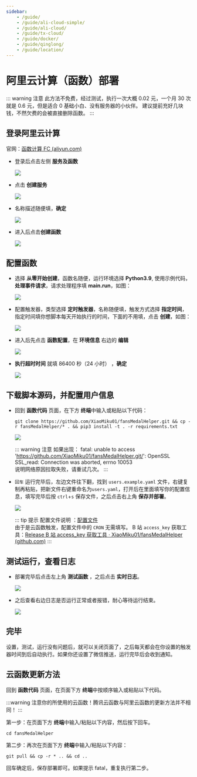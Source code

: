 ```yaml
---
sidebar:
    - /guide/
    - /guide/ali-cloud-simple/
    - /guide/ali-cloud/
    - /guide/tx-cloud/
    - /guide/docker/
    - /guide/qinglong/
    - /guide/location/
---
```


# 阿里云计算（函数）部署

::: warning 注意
此方法不免费，经过测试，执行一次大概 0.02 元，一个月 30 次就是 0.6 元，但是适合 0 基础小白、没有服务器的小伙伴。
建议提前充好几块钱，不然欠费的会被直接删除函数。
:::

## 登录阿里云计算

官网：[函数计算 FC (aliyun.com)](https://fcnext.console.aliyun.com/overview)

-   登录后点击左侧 **服务及函数**

    ![](https://s1.ax1x.com/2022/05/27/XnSfZq.md.png)

-   点击 **创建服务**

    ![](https://s1.ax1x.com/2022/05/27/XnCiVI.md.png)

-   名称描述随便填，**确定**

    ![](https://s1.ax1x.com/2022/05/27/XnC2sH.md.png)

-   进入后点击**创建函数**

    ![](https://s1.ax1x.com/2022/05/27/XnPlOH.md.png)

## 配置函数

-   选择 **从零开始创建**，函数名随便，运行环境选择 **Python3.9**, 使用示例代码，**处理事件请求**，请求处理程序填 **main.run**，如图：

    ![](https://s1.ax1x.com/2022/05/27/XnPXcD.md.png)

-   配置触发器，类型选择 **定时触发器**，名称随便填，触发方式选择 **指定时间**，指定时间填你想脚本每天开始执行的时间，下面的不用填，点击 **创建**，如图：

    ![](https://s1.ax1x.com/2022/05/27/XnivGV.md.png)

-   进入后先点击 **函数配置**，在 **环境信息** 右边的 **编辑**

    ![](https://s1.ax1x.com/2022/05/27/Xnkght.md.png)

-   **执行超时时间** 就填 86400 秒（24 小时） ，**确定**

    ![](https://s1.ax1x.com/2022/05/27/XnAF9x.md.png)

## 下载脚本源码，并配置用户信息

-   回到 **函数代码** 页面，在下方 **终端**中输入或粘贴以下代码：

    ```shell
    git clone https://github.com/XiaoMiku01/fansMedalHelper.git && cp -r fansMedalHelper/* . && pip3 install -t . -r requirements.txt
    ```

    ![](https://s1.ax1x.com/2022/05/27/XnEBod.md.png)

    ::: warning 注意
    如果出现：
    fatal: unable to access 'https://github.com/XiaoMiku01/fansMedalHelper.git/': OpenSSL SSL_read: Connection was aborted, errno 10053  
    说明网络原因拉取失败，请重试几次。
    :::

-   `回车` 运行完毕后，左边文件往下翻，找到 `users.example.yaml` 文件，右键复制再粘贴，把新文件右键重命名为`users.yaml`，打开后在里面填写你的配置信息，填写完毕后按 `ctrl`+`s` 保存文件，之后点击右上角 **保存并部署**。

    ![](https://s1.ax1x.com/2022/05/27/XnV7AH.md.png)

    ::: tip 提示
    配置文件说明 ：[配置文件](./#配置文件说明-users-yaml)  
    由于是云函数触发，配置文件中的 `CRON` 无需填写。
    B 站 `access_key` 获取工具：[Release B 站 access_key 获取工具 · XiaoMiku01/fansMedalHelper (github.com)](https://github.com/XiaoMiku01/fansMedalHelper/releases/tag/logintool)
    :::

## 测试运行，查看日志

-   部署完毕后点击左上角 **测试函数** ，之后点击 **实时日志**。

    ![](https://s1.ax1x.com/2022/05/27/XnZ2Vg.png)

-   之后查看右边日志是否运行正常或者报错，耐心等待运行结束。

    ![](https://s1.ax1x.com/2022/05/27/Xne9sK.md.png)

## 完毕

设置，测试，运行没有问题后，就可以关闭页面了，之后每天都会在你设置的触发器时间到后自动执行。如果你还设置了微信推送，运行完毕后会收到通知。

## 云函数更新方法

回到 **函数代码** 页面，在页面下方 **终端**中按顺序输入或粘贴以下代码。

:::warning 
注意你的所使用的云函数！腾讯云函数与阿里云函数的更新方法并不相同！
:::

第一步：在页面下方 **终端**中输入/粘贴以下内容，然后按下回车。

```shell
cd fansMedalHelper
```

第二步：再次在页面下方 **终端**中输入/粘贴以下内容：

```shell
git pull && cp -r * .. && cd ..
```

回车确定后，保存部署即可。如果提示 fatal，重复执行第二步。
